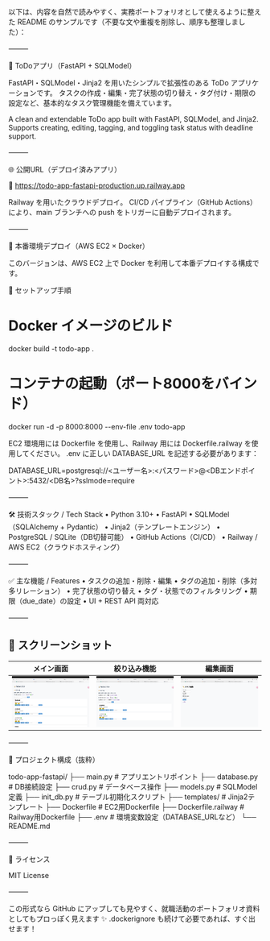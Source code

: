 以下は、内容を自然で読みやすく、実務ポートフォリオとして使えるように整えた README のサンプルです（不要な文や重複を削除し、順序も整理しました）：

⸻

📝 ToDoアプリ（FastAPI + SQLModel）

FastAPI・SQLModel・Jinja2 を用いたシンプルで拡張性のある ToDo アプリケーションです。
タスクの作成・編集・完了状態の切り替え・タグ付け・期限の設定など、基本的なタスク管理機能を備えています。

A clean and extendable ToDo app built with FastAPI, SQLModel, and Jinja2.
Supports creating, editing, tagging, and toggling task status with deadline support.

⸻

🌐 公開URL（デプロイ済みアプリ）

🔗 https://todo-app-fastapi-production.up.railway.app

Railway を用いたクラウドデプロイ。
CI/CD パイプライン（GitHub Actions）により、main ブランチへの push をトリガーに自動デプロイされます。

⸻

🚀 本番環境デプロイ（AWS EC2 × Docker）

このバージョンは、AWS EC2 上で Docker を利用して本番デプロイする構成です。

🔧 セットアップ手順

# Docker イメージのビルド
docker build -t todo-app .

# コンテナの起動（ポート8000をバインド）
docker run -d -p 8000:8000 --env-file .env todo-app

EC2 環境用には Dockerfile を使用し、Railway 用には Dockerfile.railway を使用してください。
.env に正しい DATABASE_URL を記述する必要があります：

DATABASE_URL=postgresql://<ユーザー名>:<パスワード>@<DBエンドポイント>:5432/<DB名>?sslmode=require



⸻

🛠️ 技術スタック / Tech Stack
	•	Python 3.10+
	•	FastAPI
	•	SQLModel（SQLAlchemy + Pydantic）
	•	Jinja2（テンプレートエンジン）
	•	PostgreSQL / SQLite（DB切替可能）
	•	GitHub Actions（CI/CD）
	•	Railway / AWS EC2（クラウドホスティング）

⸻

✅ 主な機能 / Features
	•	タスクの追加・削除・編集
	•	タグの追加・削除（多対多リレーション）
	•	完了状態の切り替え
	•	タグ・状態でのフィルタリング
	•	期限（due_date）の設定
	•	UI + REST API 両対応

⸻

## 📸 スクリーンショット

| メイン画面 | 絞り込み機能 | 編集画面 |
|------------|--------------|----------|
| ![main](./screenshot_main.png) | ![filtered](./screenshot_filtered.png) | ![edit](./screenshot_edit.png) |

⸻

📂 プロジェクト構成（抜粋）

todo-app-fastapi/
├── main.py              # アプリエントリポイント
├── database.py          # DB接続設定
├── crud.py              # データベース操作
├── models.py            # SQLModel定義
├── init_db.py           # テーブル初期化スクリプト
├── templates/           # Jinja2テンプレート
├── Dockerfile           # EC2用Dockerfile
├── Dockerfile.railway   # Railway用Dockerfile
├── .env                 # 環境変数設定（DATABASE_URLなど）
└── README.md



⸻

📄 ライセンス

MIT License

⸻

この形式なら GitHub にアップしても見やすく、就職活動のポートフォリオ資料としてもプロっぽく見えます ✨
.dockerignore も続けて必要であれば、すぐ出せます！
